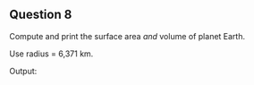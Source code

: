 ## Question 8

Compute and print the surface area *and* volume of planet Earth.

Use radius = 6,371 km.

Output:
